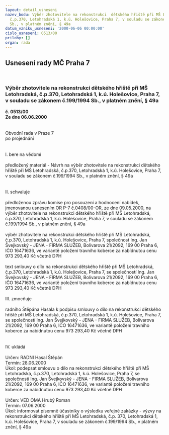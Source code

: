 ```yaml
---
layout: detail_usneseni
nazev_bodu: Výběr zhotovitele na rekonstrukci  dětského hřiště při MŠ Letohradská,
  č.p.370, Letohradská 1, k.ú. Holešovice, Praha 7, v souladu se zákonem č.199/1994
  Sb., v platném znění, § 49a
datum_vzniku_usneseni: '2000-06-06 00:00:00'
cislo_usneseni: 0513/00
prilohy: []
organ: rada
---
```

<div id="ucUsn_pList" class="usn">
	<span><h2>Usnesení rady MČ Praha 7 </h2>
<br></span><div class="standBody">
<span><h3>Výběr zhotovitele na rekonstrukci  dětského hřiště při MŠ Letohradská, č.p.370, Letohradská 1, k.ú. Holešovice, Praha 7, v souladu se zákonem č.199/1994 Sb., v platném znění, § 49a</h3></span><div class="center">
		<strong>č. 0513/00</strong><br>
	</div>
<div class="center">
		<strong>Ze dne 06.06.2000</strong><br><br>
	</div>     <br>Obvodní rada v Praze 7<br>po projednání<br><br><br>I.	bere na vědomí<br><br> předložený materiál - Návrh na výběr zhotovitele na rekonstrukci  dětského hřiště při MŠ Letohradská, č.p.370, Letohradská 1, k.ú. Holešovice, Praha 7, v souladu se zákonem č.199/1994 Sb., v platném znění, § 49a<br><br><br>II.	schvaluje <br><br>předloženou zprávu komise pro posouzení a hodnocení nabídek, jmenovanou usnesením OR P-7 č.0408/00-OR, ze dne 09.05.2000, na výběr zhotovitele na rekonstrukci dětského hřiště při MŠ Letohradská, č.p.370, Letohradská 1, k.ú. Holešovice, Praha 7, v souladu se zákonem č.199/1994 Sb., v platném znění, § 49a<br><br>výběr zhotovitele na rekonstrukci dětského hřiště při MŠ Letohradská, č.p.370, Letohradská 1, k.ú. Holešovice, Praha 7, společnost Ing. Jan Švejkovský - JENA - FIRMA SLUŽEB, Bolívarova 21/2092, 169 00 Praha 6, IČO 16471636, ve variantě položení travního koberce za nabídnutou cenu 973 293,40 Kč včetně DPH<br><br>text smlouvy o dílo na rekonstrukci dětského hřiště při MŠ Letohradská, č.p.370, Letohradská 1, k.ú. Holešovice, Praha 7, se společností Ing. Jan Švejkovský - JENA - FIRMA SLUŽEB, Bolívarova 21/2092, 169 00 Praha 6, IČO 16471636, ve variantě položení travního koberce za nabídnutou cenu 973 293,40 Kč včetně DPH<br><br>III.	zmocňuje<br><br>radního Štěpána Hasala k podpisu smlouvy o dílo na rekonstrukci dětského hřiště při MŠ Letohradská, č.p.370, Letohradská 1, k.ú. Holešovice, Praha 7, se společností Ing. Jan Švejkovský - JENA - FIRMA SLUŽEB, Bolívarova 21/2092, 169 00 Praha 6, IČO 16471636, ve variantě položení travního koberce za nabídnutou cenu 973 293,40 Kč včetně DPH<br><br><br>IV.	ukládá <br><br> Určen:	     	RADNI Hasal Štěpán<br>Termín: 28.06.2000<br>Úkol:	podepsat smlouvu o dílo na rekonstrukci dětského hřiště při MŠ Letohradská, č.p.370, Letohradská 1, k.ú. Holešovice, Praha 7, se společností Ing. Jan Švejkovský - JENA - FIRMA SLUŽEB, Bolívarova 21/2092, 169 00 Praha 6, IČO 16471636, ve variantě položení travního koberce za nabídnutou cenu 973 293,40 Kč včetně DPH<br> <br> Určen:	     	VED OMA Hrubý Roman<br>Termín: 07.06.2000<br>Úkol:	informovat písemně účastníky o výsledku veřejné zakázky - výzvy na rekonstrukci  dětského hřiště při MŠ Letohradská, č.p. 370, Letohradská 1, k.ú. Holešovice, Praha 7, v souladu se zákonem č.199/1994 Sb., v platném znění, § 49a<br> <br>
</div>
</div>